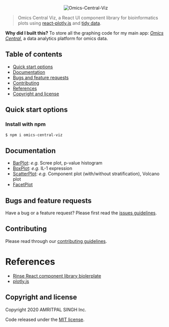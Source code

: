 <p align="center">
	<img src="https://github.com/singha53/omics-central-viz/blob/master/public/logo.png" width={400} alt="Omics-Central-Viz" />
</p>

> Omics Central Viz, a React UI component library for bioinformatics plots using [react-plotly.js](https://github.com/plotly/react-plotly.js/) and [tidy data](https://r4ds.had.co.nz/tidy-data.html).

**Why did I built this?** To store all the graphing code for my main app: [*Omics Central*](https://omicscentral.com/), a data analytics platform for omics data.

## Table of contents

* [Quick start options](#quick-start-options)
* [Documentation](#documentation)
* [Bugs and feature requests](#bugs-and-feature-requests)
* [Contributing](#contributing)
* [References](#ref)
* [Copyright and license](#copyright-and-license)

## Quick start options

### Install with npm

```bash
$ npm i omics-central-viz
```

## Documentation
* [BarPlot](): *e.g.* Scree plot, p-value histogram
* [BoxPlot](): *e.g.* IL-1 expression
* [ScatterPlot](): *e.g.* Component plot (with/without stratification), Volcano plot
* [FacetPlot]()


## Bugs and feature requests

Have a bug or a feature request? Please first read the [issues guidelines](https://github.com/singha53/omics-central-viz/blob/master/.github/ISSUE_TEMPLATE.md).

## Contributing

Please read through our [contributing guidelines](https://github.com/singha53/omics-central-viz/blob/master/CONTRIBUTING.md). 

# References
* [Rinse React component library biolerplate](https://itnext.io/how-to-write-your-own-reusable-react-component-library-a57dc7c9a210)
* [plotly.js](https://github.com/plotly/plotly.js)

## Copyright and license

Copyright 2020 AMRITPAL SINGH Inc.

Code released under the [MIT license](https://github.com/singha53/omics-central-viz/blob/master/LICENSE).
